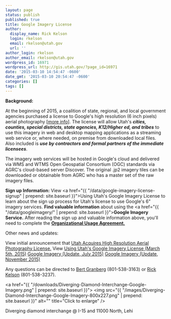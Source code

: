 ```yaml
---
layout: page
status: publish
published: true
title: Google Imagery License
author:
  display_name: Rick Kelson
  login: rkelson
  email: rkelson@utah.gov
  url: ''
author_login: rkelson
author_email: rkelson@utah.gov
wordpress_id: 16971
wordpress_url: http://gis.utah.gov/?page_id=16971
date: '2015-03-10 14:54:47 -0600'
date_gmt: '2015-03-10 20:54:47 -0600'
categories: []
tags: []
---
```

**Background:**

At the beginning of 2015, a coalition of state, regional, and local government agencies purchased a license to Google's high resolution (6 inch pixels) aerial
photography [<a href="{{site.baseurl}}{% post_url 2015-02-02-utah-acquires-high-resolution-aerial-photography-license %}">more info</a>]. The license will allow
Utah's **_cities, counties, special districts, state agencies, K12/Higher ed, and tribes_** to use this imagery in web and desktop mapping
applications as a streaming web service or, where needed, on premise from downloaded local files. Also included is **_use by contractors and formal partners of the immediate licensees_**.

The imagery web services will be hosted in Google's cloud and delivered via WMS and WTMS Open Geospatial Consortium (OGC) standards via AGRC's cloud-based server Discover. The original .jp2 imagery tiles can be downloaded or obtainable from AGRC who has a master set of the raw imagery files.

**Sign up Information:** View <a href="{{ "/data/google-imagery-license-signup" | prepend: site.baseurl }}">Using Utah's Google Imagery License</a> to learn about
the sign up process for Utah's license to use Google's 6" imagery services.
**Find valuable information** about using the <a href="{{ "/data/googleimagery/" | prepend: site.baseurl }}">**Google Imagery Service.</a>**
After reading the sign up and valuable information above, you'll need to complete the <a href="https://docs.google.com/a/utah.gov/forms/d/18FnT2fdg7nrA9xZYKUYV5UvxG0GO9w9DNFfeNG1D4TU/viewform">**Organizational Usage Agreement.</a>**

Other news and updates:

View initial announcement that <a href="{{site.baseurl}}{% post_url 2015-02-02-utah-acquires-high-resolution-aerial-photography-license %}">Utah Acquires High Resolution Aerial Photography License.</a>
View <a href="{{site.baseurl}}{% post_url 2015-03-05-google-imagery-license-update-march-5th %}">Using Utah's Google Imagery License (March 5th, 2015)</a>
<a href="{{site.baseurl}}{% post_url 2015-07-30-google-imagery-update-july-2015 %}">Google Imagery (Update, July 2015)</a>
<a href="{{site.baseurl}}{% post_url 2015-11-24-google-imagery-service-speed-enhancements-more %}">Google Imagery (Update, November 2015)</a>

Any questions can be directed to <a href="mailto:bgranberg@utah.gov">Bert Granberg</a> (801-538-3163) or <a href="mailto:rkelson@utah.gov">Rick Kelson</a> (801-538-3237).

<a href="{{ "/downloads/Diverging-Diamond-Interchange-Google-Imagery.png" | prepend: site.baseurl }}">
<img src="{{ "/images/Diverging-Diamond-Interchange-Google-Imagery-800x227.png" | prepend: site.baseurl }}" alt="" title="Click to enlarge" />
</a>

Diverging diamond interchange @ I-15 and 11000 North, Lehi
